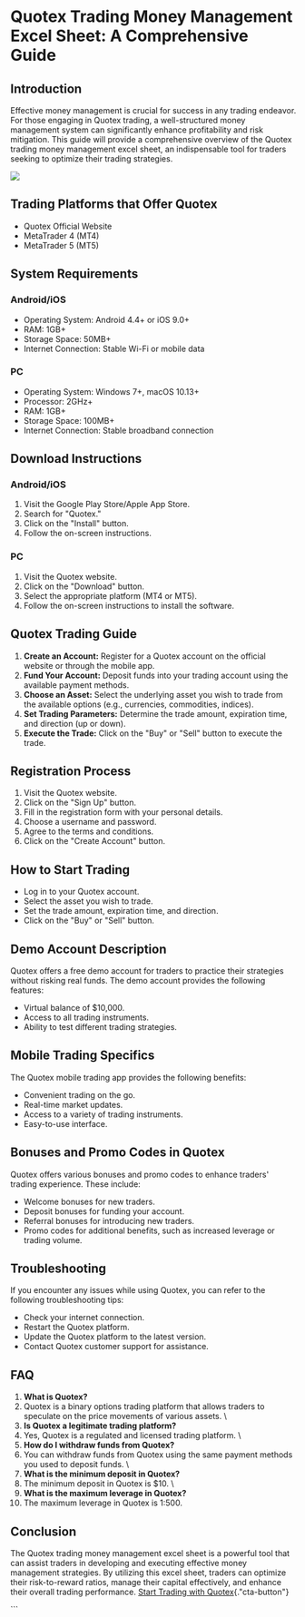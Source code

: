# Quotex Trading Money Management Excel Sheet: A Comprehensive Guide

## Introduction

Effective money management is crucial for success in any trading
endeavor. For those engaging in Quotex trading, a well-structured money
management system can significantly enhance profitability and risk
mitigation. This guide will provide a comprehensive overview of the
Quotex trading money management excel sheet, an indispensable tool for
traders seeking to optimize their trading strategies.

[![](https://static.quotex.io/files/4_en/300_250.jpg)](https://traff.sbs/brokerqxlid)

## Trading Platforms that Offer Quotex

-   Quotex Official Website
-   MetaTrader 4 (MT4)
-   MetaTrader 5 (MT5)

## System Requirements

### Android/iOS

-   Operating System: Android 4.4+ or iOS 9.0+
-   RAM: 1GB+
-   Storage Space: 50MB+
-   Internet Connection: Stable Wi-Fi or mobile data

### PC

-   Operating System: Windows 7+, macOS 10.13+
-   Processor: 2GHz+
-   RAM: 1GB+
-   Storage Space: 100MB+
-   Internet Connection: Stable broadband connection

## Download Instructions

### Android/iOS

1.  Visit the Google Play Store/Apple App Store.
2.  Search for "Quotex."
3.  Click on the "Install" button.
4.  Follow the on-screen instructions.

### PC

1.  Visit the Quotex website.
2.  Click on the "Download" button.
3.  Select the appropriate platform (MT4 or MT5).
4.  Follow the on-screen instructions to install the software.

## Quotex Trading Guide

1.  **Create an Account:** Register for a Quotex account on the official
    website or through the mobile app.
2.  **Fund Your Account:** Deposit funds into your trading account using
    the available payment methods.
3.  **Choose an Asset:** Select the underlying asset you wish to trade
    from the available options (e.g., currencies, commodities, indices).
4.  **Set Trading Parameters:** Determine the trade amount, expiration
    time, and direction (up or down).
5.  **Execute the Trade:** Click on the "Buy" or "Sell"
    button to execute the trade.

## Registration Process

1.  Visit the Quotex website.
2.  Click on the "Sign Up" button.
3.  Fill in the registration form with your personal details.
4.  Choose a username and password.
5.  Agree to the terms and conditions.
6.  Click on the "Create Account" button.

## How to Start Trading

-   Log in to your Quotex account.
-   Select the asset you wish to trade.
-   Set the trade amount, expiration time, and direction.
-   Click on the "Buy" or "Sell" button.

## Demo Account Description

Quotex offers a free demo account for traders to practice their
strategies without risking real funds. The demo account provides the
following features:

-   Virtual balance of \$10,000.
-   Access to all trading instruments.
-   Ability to test different trading strategies.

## Mobile Trading Specifics

The Quotex mobile trading app provides the following benefits:

-   Convenient trading on the go.
-   Real-time market updates.
-   Access to a variety of trading instruments.
-   Easy-to-use interface.

## Bonuses and Promo Codes in Quotex

Quotex offers various bonuses and promo codes to enhance traders\'
trading experience. These include:

-   Welcome bonuses for new traders.
-   Deposit bonuses for funding your account.
-   Referral bonuses for introducing new traders.
-   Promo codes for additional benefits, such as increased leverage or
    trading volume.

## Troubleshooting

If you encounter any issues while using Quotex, you can refer to the
following troubleshooting tips:

-   Check your internet connection.
-   Restart the Quotex platform.
-   Update the Quotex platform to the latest version.
-   Contact Quotex customer support for assistance.

## FAQ

1.  **What is Quotex?**
2.  Quotex is a binary options trading platform that allows traders to
    speculate on the price movements of various assets.
    \
3.  **Is Quotex a legitimate trading platform?**
4.  Yes, Quotex is a regulated and licensed trading platform.
    \
5.  **How do I withdraw funds from Quotex?**
6.  You can withdraw funds from Quotex using the same payment methods
    you used to deposit funds.
    \
7.  **What is the minimum deposit in Quotex?**
8.  The minimum deposit in Quotex is \$10.
    \
9.  **What is the maximum leverage in Quotex?**
10. The maximum leverage in Quotex is 1:500.

## Conclusion

The Quotex trading money management excel sheet is a powerful tool that
can assist traders in developing and executing effective money
management strategies. By utilizing this excel sheet, traders can
optimize their risk-to-reward ratios, manage their capital effectively,
and enhance their overall trading performance. [Start Trading with
Quotex](\%22https://traff.sbs/brokerqxsignup\%22){."cta-button"}

\`\`\`

